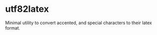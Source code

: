 utf82latex
=====
Minimal utility to convert accented, and special characters to their latex format.
